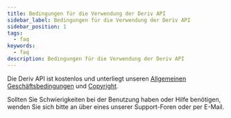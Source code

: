 ```yaml
---
title: Bedingungen für die Verwendung der Deriv API
sidebar_label: Bedingungen für die Verwendung der Deriv API
sidebar_position: 1
tags:
  - faq
keywords:
  - faq
description: Bedingungen für die Verwendung der Deriv API
---
```


Die Deriv API ist kostenlos und unterliegt unseren [Allgemeinen Geschäftsbedingungen](https://deriv.com/terms-and-conditions) und
[Copyright](https://deriv.com/tnc/business-partners-general-terms.pdf).

Sollten Sie Schwierigkeiten bei der Benutzung haben oder Hilfe benötigen, wenden Sie sich bitte an
über eines unserer Support-Foren oder per E-Mail.

